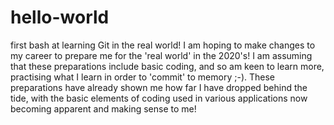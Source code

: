 # hello-world
first bash at learning Git in the real world!
I am hoping to make changes to my career to prepare me for the 'real world' in the 2020's!
I am assuming that these preparations include basic coding, and so am keen to learn more, practising what I learn in order to 'commit' to memory ;-). 
These preparations have already shown me how far I have dropped behind the tide, with the basic elements of coding used in various applications now becoming apparent and making sense to me!
